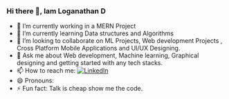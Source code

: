 ### Hi there 👋, Iam Loganathan D


- 🔭 I’m currently working in a MERN Project
- 🌱 I’m currently learning Data structures and Algorithms
- 👯 I’m looking to collaborate on ML Projects, Web development Projects , Cross Platform Mobile Applications and UI/UX Designing.
- 💬 Ask me about Web development, Machine learning, Graphical designing and getting started with any tech stacks.
- 📫 How to reach me: [![LinkedIn](https://img.shields.io/badge/linkedin-%230077B5.svg?style=for-the-badge&logo=linkedin&logoColor=white)](https://www.linkedin.com/in/logan05012001/)
- 😄 Pronouns: 
- ⚡ Fun fact: Talk is cheap show me the code.

